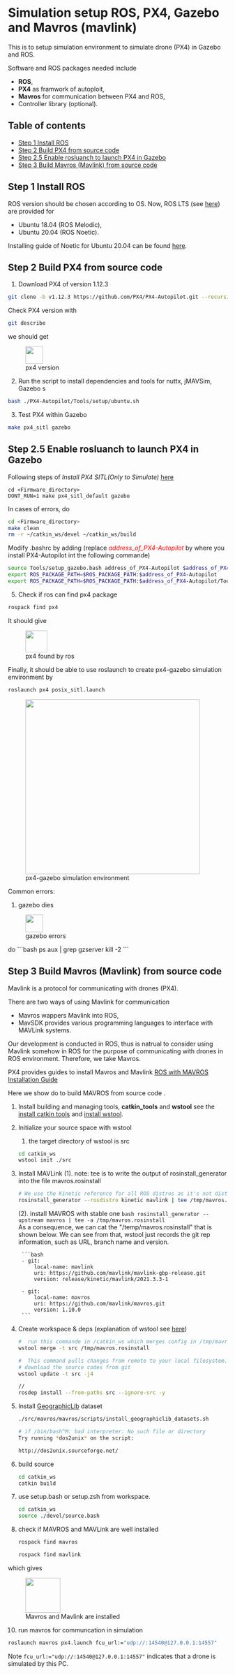 # Simulation setup ROS, PX4, Gazebo and Mavros (mavlink) 
This is to setup simulation environment to simulate drone (PX4) in Gazebo and ROS.

Software and ROS packages needed include
- **ROS**,
- **PX4** as framwork of autoploit,
- **Mavros** for communication between PX4 and ROS,
- Controller library (optional).

## Table of contents  
  - [Step 1 Install ROS](#step-1-install-ros)
  - [Step 2 Build PX4 from source code](#step-2-build-px4-from-source-code)
  - [Step 2.5 Enable rosluanch to launch PX4 in Gazebo](#step-25-enable-rosluanch-to-launch-px4-in-gazebo)
  - [Step 3 Build Mavros (Mavlink) from source code](#step-3-build-mavros-mavlink-from-source-code)


## Step 1 Install ROS
ROS version should be chosen according to OS. Now, ROS LTS (see [here](http://wiki.ros.org/ROS/Installation)) are provided for
- Ubuntu 18.04 (ROS Melodic),
- Ubuntu 20.04 (ROS Noetic).

Installing guide of Noetic for Ubuntu 20.04 can be found [here](http://wiki.ros.org/noetic/Installation/Ubuntu).

## Step 2 Build PX4 from source code
1. Download PX4 of version 1.12.3
```bash
git clone -b v1.12.3 https://github.com/PX4/PX4-Autopilot.git --recursive
```
Check PX4 version with
```bash
git describe
```
we should get
<figure>
    <img src="2_Simulation_Setup_ROS_PX4/px4_version.png"
         height="40">
    <figcaption>px4 version</figcaption>
</figure>

2. Run the script to install dependencies and tools for nuttx, jMAVSim, Gazebo s
```bash
bash ./PX4-Autopilot/Tools/setup/ubuntu.sh
```
3.  Test PX4 within Gazebo
```bash
make px4_sitl gazebo
```
## Step 2.5 Enable rosluanch to launch PX4 in Gazebo
Following steps of *Install PX4 SITL(Only to Simulate)* [here](https://github.com/ZhongmouLi/mavros_controllers)
```
cd <Firmware_directory>
DONT_RUN=1 make px4_sitl_default gazebo
```
In cases of errors, do
```bash
cd <Firmware_directory>
make clean
rm -r ~/catkin_ws/devel ~/catkin_ws/build 
```

Modify .bashrc by adding
(replace <span style="color:red"> *address_of_PX4-Autopilot* </span>by where you install PX4-Autopilot int the following commande)


```bash
source Tools/setup_gazebo.bash address_of_PX4-Autopilot $address_of_PX4-Autopilot/build/px4_sitl_default
export ROS_PACKAGE_PATH=$ROS_PACKAGE_PATH:$address_of_PX4-Autopilot
export ROS_PACKAGE_PATH=$ROS_PACKAGE_PATH:$address_of_PX4-Autopilot/Tools/sitl_gazebo
```
5. Check if ros can find px4 package
```bash
rospack find px4
```
It should give

<figure>
    <img src="2_Simulation_Setup_ROS_PX4/px4_ros.png"
         height="50">
    <figcaption>px4 found by ros</figcaption>
</figure>

Finally, it should be able to use roslaunch to create px4-gazebo simulation environment by 
```bash
roslaunch px4 posix_sitl.launch
```
<figure>
    <img src="2_Simulation_Setup_ROS_PX4/px4_gazebo.png"
         height="400">
    <figcaption>px4-gazebo simulation environment</figcaption>
</figure>


Common errors:
1. gazebo dies
<figure>
    <img src="2_Simulation_Setup_ROS_PX4/gazebo_errors.png"
         height="40">
    <figcaption>gazebo errors</figcaption>
</figure>
do 
```bash
ps aux | grep gzserver
kill -2 <pid associated with gzserver>
```

## Step 3 Build Mavros (Mavlink) from source code
Mavlink is a protocol for communicating with drones (PX4). 

There are two ways of using Mavlink for communication
- Mavros wappers Mavlink into ROS,
- MavSDK provides various programming languages to interface with MAVLink systems.

Our development is conducted in ROS, thus is natrual to consider using Mavlink somehow in ROS for the purpose of communicating with drones in ROS environment. Therefore, we take Mavros.

PX4 provides guides to install Mavros and Mavlink [ROS with MAVROS Installation Guide](https://docs.px4.io/master/en/ros/mavros_installation.html)

Here we show do to build MAVROS from source code .


1. Install building and managing tools, **catkin_tools** and **wstool** see the [install catkin tools](https://catkin-tools.readthedocs.io/en/latest/installing.html) and [install wstool](http://wiki.ros.org/wstool).
2. Initialize your source space with wstool
    1. the target directory of wstool is src
    
    ```bash
    cd catkin_ws
    wstool init ./src
    ```
    
3. Install MAVLink
    (1). note: tee is to write the output of rosinstall_generator into the file mavros.rosinstall
    
    ```bash
    # We use the Kinetic reference for all ROS distros as it's not distro-specific and up to date
    rosinstall_generator --rosdistro kinetic mavlink | tee /tmp/mavros.rosinstall
    ```
    
    (2). install MAVROS with stable one
        ```bash
        rosinstall_generator --upstream mavros | tee -a /tmp/mavros.rosinstall
        ```   
    As a consequence, we can cat the "/temp/mavros.rosinstall" that is shown below. We can see from that, wstool just records the git rep information, such as URL, branch name and version.
        
        ```bash
        - git:
            local-name: mavlink
            uri: https://github.com/mavlink/mavlink-gbp-release.git
            version: release/kinetic/mavlink/2021.3.3-1
        
        - git:
            local-name: mavros
            uri: https://github.com/mavlink/mavros.git
            version: 1.10.0
        ```
        
5. Create workspace & deps (explanation of wstool see [here](https://docs.ros.org/en/independent/api/rosinstall/html/rosws.html))
    
    ```bash
    #  run this commande in /catkin_ws which merges config in /tmp/mavros.rosinstall to src/.rosinstall
    wstool merge -t src /tmp/mavros.rosinstall  
    
    #  This command pulls changes from remote to your local filesystem.
    # download the source codes from git 
    wstool update -t src -j4
    
    // 
    rosdep install --from-paths src --ignore-src -y
    ```
    
6. Install [GeographicLib](https://geographiclib.sourceforge.io/) dataset
    
    ```bash
    ./src/mavros/mavros/scripts/install_geographiclib_datasets.sh
    
    # if /bin/bash^M: bad interpreter: No such file or directory
    Try running *dos2unix* on the script:
    
    http://dos2unix.sourceforge.net/
    ```
    
7. build source
    
    ```bash
    cd catkin_ws
    catkin build
    ```
    
8. use setup.bash or setup.zsh from workspace.
    
    ```bash
    cd catkin_ws
    source ./devel/source.bash
    ```
    
9. check if MAVROS and MAVLink are well installed
    
    ```bash
    rospack find mavros
    
    rospack find mavlink
    ```
    

which gives

<figure>
    <img src="2_Simulation_Setup_ROS_PX4/Installed_mavros.png"
         height="80">
    <figcaption>Mavros and Mavlink are installed</figcaption>
</figure>

10. run mavros for communcation in simulation
```bash
roslaunch mavros px4.launch fcu_url:="udp://:14540@127.0.0.1:14557"
```
Note ```fcu_url:="udp://:14540@127.0.0.1:14557"``` indicates that a drone is simulated by this PC.
